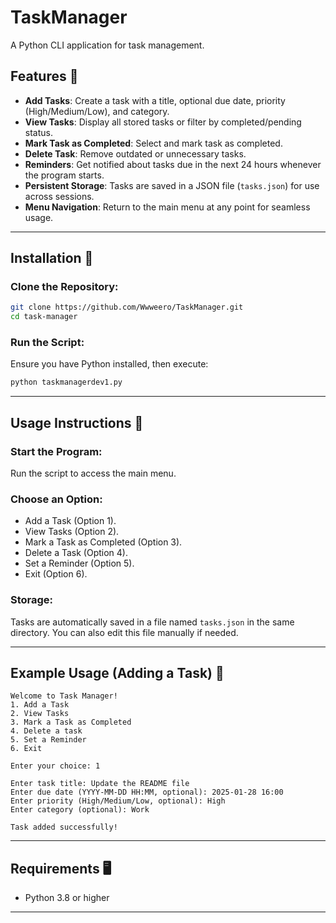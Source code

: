 # TaskManager
A Python CLI application for task management.

## Features 📍

- **Add Tasks**: Create a task with a title, optional due date, priority (High/Medium/Low), and category.
- **View Tasks**: Display all stored tasks or filter by completed/pending status.
- **Mark Task as Completed**: Select and mark task as completed.
- **Delete Task**: Remove outdated or unnecessary tasks.
- **Reminders**: Get notified about tasks due in the next 24 hours whenever the program starts.
- **Persistent Storage**: Tasks are saved in a JSON file (`tasks.json`) for use across sessions.
- **Menu Navigation**: Return to the main menu at any point for seamless usage.

---

## Installation 🔧

### Clone the Repository:

```bash
git clone https://github.com/Wwweero/TaskManager.git
cd task-manager
```

### Run the Script:

Ensure you have Python installed, then execute:

```bash
python taskmanagerdev1.py
```

---

## Usage Instructions 📖

### Start the Program:
Run the script to access the main menu.

### Choose an Option:
- Add a Task (Option 1).
- View Tasks (Option 2).
- Mark a Task as Completed (Option 3).
- Delete a Task (Option 4).
- Set a Reminder (Option 5).
- Exit (Option 6).

### Storage:
Tasks are automatically saved in a file named `tasks.json` in the same directory. You can also edit this file manually if needed.

---

## Example Usage (Adding a Task) 🎯

```text
Welcome to Task Manager!
1. Add a Task
2. View Tasks
3. Mark a Task as Completed
4. Delete a task
5. Set a Reminder
6. Exit

Enter your choice: 1

Enter task title: Update the README file
Enter due date (YYYY-MM-DD HH:MM, optional): 2025-01-28 16:00
Enter priority (High/Medium/Low, optional): High
Enter category (optional): Work

Task added successfully!
```

---

## Requirements 🖥️

- Python 3.8 or higher

---

